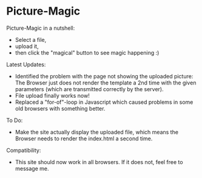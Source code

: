 # Picture-Magic

Picture-Magic in a nutshell:
 - Select a file, 
 - upload it, 
 - then click the "magical" button to see magic happening :)


Latest Updates:
 - Identified the problem with the page not showing the uploaded picture: The Browser just does not render the template a 2nd time with the given parameters (which are transmitted correctly by the server).
 - File upload finally works now!
 - Replaced a "for-of"-loop in Javascript which caused problems in some old browsers with something better.


To Do:
 - Make the site actually display the uploaded file, which means the Browser needs to render the index.html a second time.



Compatibility:
 - This site should now work in all browsers. If it does not, feel free to message me.